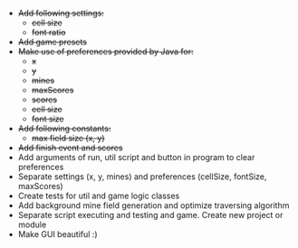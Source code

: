 * ~~Add following settings:~~
	- ~~cell size~~
	- ~~font ratio~~
* ~~Add game presets~~
* ~~Make use of preferences provided by Java for:~~
	- ~~x~~
	- ~~y~~
	- ~~mines~~
	- ~~maxScores~~
	- ~~scores~~
	- ~~cell size~~
	- ~~font size~~
* ~~Add following constants:~~
	- ~~max field size (x, y)~~
* ~~Add finish event and scores~~
* Add arguments of run, util script and button in program to clear preferences
* Separate settings (x, y, mines) and preferences (cellSize, fontSize, maxScores)
* Create tests for util and game logic classes
* Add background mine field generation and optimize traversing algorithm
* Separate script executing and testing and game. Create new project or module
* Make GUI beautiful :)